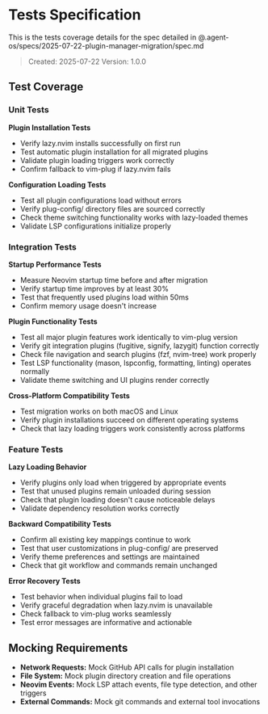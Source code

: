 # Tests Specification

This is the tests coverage details for the spec detailed in @.agent-os/specs/2025-07-22-plugin-manager-migration/spec.md

> Created: 2025-07-22
> Version: 1.0.0

## Test Coverage

### Unit Tests

**Plugin Installation Tests**
- Verify lazy.nvim installs successfully on first run
- Test automatic plugin installation for all migrated plugins
- Validate plugin loading triggers work correctly
- Confirm fallback to vim-plug if lazy.nvim fails

**Configuration Loading Tests**
- Test all plugin configurations load without errors
- Verify plug-config/ directory files are sourced correctly
- Check theme switching functionality works with lazy-loaded themes
- Validate LSP configurations initialize properly

### Integration Tests

**Startup Performance Tests**
- Measure Neovim startup time before and after migration
- Verify startup time improves by at least 30%
- Test that frequently used plugins load within 50ms
- Confirm memory usage doesn't increase

**Plugin Functionality Tests**
- Test all major plugin features work identically to vim-plug version
- Verify git integration plugins (fugitive, signify, lazygit) function correctly
- Check file navigation and search plugins (fzf, nvim-tree) work properly
- Test LSP functionality (mason, lspconfig, formatting, linting) operates normally
- Validate theme switching and UI plugins render correctly

**Cross-Platform Compatibility Tests**
- Test migration works on both macOS and Linux
- Verify plugin installations succeed on different operating systems
- Check that lazy loading triggers work consistently across platforms

### Feature Tests

**Lazy Loading Behavior**
- Verify plugins only load when triggered by appropriate events
- Test that unused plugins remain unloaded during session
- Check that plugin loading doesn't cause noticeable delays
- Validate dependency resolution works correctly

**Backward Compatibility Tests**
- Confirm all existing key mappings continue to work
- Test that user customizations in plug-config/ are preserved
- Verify theme preferences and settings are maintained
- Check that git workflow and commands remain unchanged

**Error Recovery Tests**
- Test behavior when individual plugins fail to load
- Verify graceful degradation when lazy.nvim is unavailable
- Check fallback to vim-plug works seamlessly
- Test error messages are informative and actionable

## Mocking Requirements

- **Network Requests:** Mock GitHub API calls for plugin installation
- **File System:** Mock plugin directory creation and file operations
- **Neovim Events:** Mock LSP attach events, file type detection, and other triggers
- **External Commands:** Mock git commands and external tool invocations